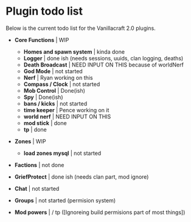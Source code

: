 Plugin todo list
=====

Below is the current todo list for the Vanillacraft 2.0 plugins.

- **Core Functions** | WIP
	- **Homes and spawn system**     | kinda done
	- **Logger**                     | done ish (needs sessions, uuids, clan logging, deaths)
	- **Death Broadcast**            | NEED INPUT ON THIS because of worldNerf
	- **God Mode**                   | not started
	- **Nerf**                       | Ryan working on this
	- **Compass / Clock**            | not started
	- **Mob Control**                | Done(ish)
	- **Spy**                        | Done(ish)
	- **bans / kicks**               | not started
	- **time keeper**                | Pence working on it
	- **world nerf**                 | NEED INPUT ON THIS
	- **mod stick**                  | done
	- **tp**                         | done
	   

- **Zones**          | WIP   
  - **load zones mysql**           | not started
	  
    
- **Factions**       | not done
- **GriefProtect**   | done ish (needs clan part, mod ignore)
- **Chat**           | not started
- **Groups**         | not started (permision system)

- **Mod powers**     |  / tp ([Ignoreing build permisions part of most things])
